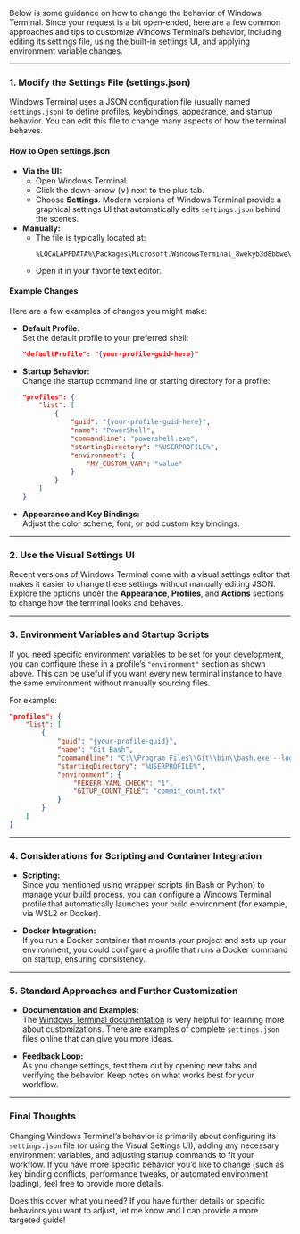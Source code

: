 Below is some guidance on how to change the behavior of Windows Terminal. Since your request is a bit open-ended, here are a few common approaches and tips to customize Windows Terminal’s behavior, including editing its settings file, using the built-in settings UI, and applying environment variable changes.

---

### 1. Modify the Settings File (settings.json)

Windows Terminal uses a JSON configuration file (usually named `settings.json`) to define profiles, keybindings, appearance, and startup behavior. You can edit this file to change many aspects of how the terminal behaves.

#### How to Open settings.json

- **Via the UI:**
  - Open Windows Terminal.
  - Click the down-arrow (∨) next to the plus tab.
  - Choose **Settings**. Modern versions of Windows Terminal provide a graphical settings UI that automatically edits `settings.json` behind the scenes.
- **Manually:**
  - The file is typically located at:
    ```
    %LOCALAPPDATA%\Packages\Microsoft.WindowsTerminal_8wekyb3d8bbwe\LocalState\settings.json
    ```
  - Open it in your favorite text editor.

#### Example Changes

Here are a few examples of changes you might make:

- **Default Profile:**  
  Set the default profile to your preferred shell:
  ```json
  "defaultProfile": "{your-profile-guid-here}"
  ```
- **Startup Behavior:**  
  Change the startup command line or starting directory for a profile:
  ```json
  "profiles": {
      "list": [
          {
              "guid": "{your-profile-guid-here}",
              "name": "PowerShell",
              "commandline": "powershell.exe",
              "startingDirectory": "%USERPROFILE%",
              "environment": {
                  "MY_CUSTOM_VAR": "value"
              }
          }
      ]
  }
  ```
- **Appearance and Key Bindings:**  
  Adjust the color scheme, font, or add custom key bindings.

---

### 2. Use the Visual Settings UI

Recent versions of Windows Terminal come with a visual settings editor that makes it easier to change these settings without manually editing JSON. Explore the options under the **Appearance**, **Profiles**, and **Actions** sections to change how the terminal looks and behaves.

---

### 3. Environment Variables and Startup Scripts

If you need specific environment variables to be set for your development, you can configure these in a profile’s `"environment"` section as shown above. This can be useful if you want every new terminal instance to have the same environment without manually sourcing files.

For example:
```json
"profiles": {
    "list": [
        {
            "guid": "{your-profile-guid}",
            "name": "Git Bash",
            "commandline": "C:\\Program Files\\Git\\bin\\bash.exe --login -i",
            "startingDirectory": "%USERPROFILE%",
            "environment": {
                "FEKERR_YAML_CHECK": "1",
                "GITUP_COUNT_FILE": "commit_count.txt"
            }
        }
    ]
}
```

---

### 4. Considerations for Scripting and Container Integration

- **Scripting:**  
  Since you mentioned using wrapper scripts (in Bash or Python) to manage your build process, you can configure a Windows Terminal profile that automatically launches your build environment (for example, via WSL2 or Docker).
  
- **Docker Integration:**  
  If you run a Docker container that mounts your project and sets up your environment, you could configure a profile that runs a Docker command on startup, ensuring consistency.

---

### 5. Standard Approaches and Further Customization

- **Documentation and Examples:**  
  The [Windows Terminal documentation](https://docs.microsoft.com/en-us/windows/terminal/) is very helpful for learning more about customizations. There are examples of complete `settings.json` files online that can give you more ideas.
  
- **Feedback Loop:**  
  As you change settings, test them out by opening new tabs and verifying the behavior. Keep notes on what works best for your workflow.

---

### Final Thoughts

Changing Windows Terminal’s behavior is primarily about configuring its `settings.json` file (or using the Visual Settings UI), adding any necessary environment variables, and adjusting startup commands to fit your workflow. If you have more specific behavior you’d like to change (such as key binding conflicts, performance tweaks, or automated environment loading), feel free to provide more details.

Does this cover what you need? If you have further details or specific behaviors you want to adjust, let me know and I can provide a more targeted guide!
